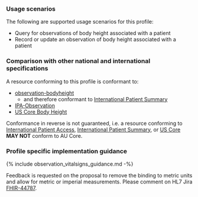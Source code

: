 ### Usage scenarios

The following are supported usage scenarios for this profile:

- Query for observations of body height associated with a patient
- Record or update an observation of body height associated with a patient


### Comparison with other national and international specifications

A resource conforming to this profile is conformant to:
- [observation-bodyheight](http://hl7.org/fhir/R4/observation-bodyheight.html)
  - and therefore conformant to [International Patient Summary](http://build.fhir.org/ig/HL7/fhir-ips)
- [IPA-Observation](https://build.fhir.org/ig/HL7/fhir-ipa/StructureDefinition-ipa-observation.html)
- [US Core Body Height](http://hl7.org/fhir/us/core/StructureDefinition/us-core-body-height)

Conformance in reverse is not guaranteed, i.e. a resource conforming to [International Patient Access](https://build.fhir.org/ig/HL7/fhir-ipa), [International Patient Summary](http://build.fhir.org/ig/HL7/fhir-ips), or [US Core](http://hl7.org/fhir/us/core) **MAY NOT** conform to AU Core.


### Profile specific implementation guidance


{% include observation_vitalsigns_guidance.md -%}

<p class="request-for-feedback">Feedback is requested on the proposal to remove the binding to metric units and allow for metric or imperial measurements. Please comment on HL7 Jira <a href="https://jira.hl7.org/browse/FHIR-44787">FHIR-44787</a>.</p>
